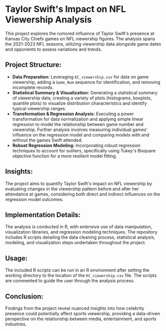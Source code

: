 # Taylor Swift's Impact on NFL Viewership Analysis

This project explores the rumored influence of Taylor Swift's presence at Kansas City Chiefs games on NFL viewership figures. The analysis spans the 2021-2023 NFL seasons, utilizing viewership data alongside game dates and opponents to assess variations and trends.

## Project Structure:
- **Data Preparation:** Leveraging `KC_viewership.csv` for data on game viewership, adding a `Game_Num` sequence for identification, and removing incomplete records.
- **Statistical Summary & Visualization:** Generating a statistical summary of viewership data, creating a variety of plots (histograms, boxplots, quantile plots) to visualize distribution characteristics and identify typical viewership ranges.
- **Transformation & Regression Analysis:** Executing a power transformation for data normalization and applying simple linear regression to model the relationship between game number and viewership. Further analysis involves measuring individual games' influence on the regression model and comparing models with and without the games Swift attended.
- **Robust Regression Modeling:** Incorporating robust regression techniques to account for outliers, specifically using Tukey's Bisquare objective function for a more resilient model fitting.

## Insights:
The project aims to quantify Taylor Swift's impact on NFL viewership by evaluating changes in the viewership pattern before and after her attendance at games, considering both direct and indirect influences on the regression model outcomes.

## Implementation Details:
The analysis is conducted in R, with extensive use of data manipulation, visualization libraries, and regression modeling techniques. The repository includes R scripts detailing the data cleaning process, statistical analysis, modeling, and visualization steps undertaken throughout the project.

## Usage:
The included R scripts can be run in an R environment after setting the working directory to the location of the `KC_viewership.csv` file. The scripts are commented to guide the user through the analysis process.

## Conclusion:
Findings from the project reveal nuanced insights into how celebrity presence could potentially affect sports viewership, providing a data-driven perspective on the relationship between media, entertainment, and sports industries.
